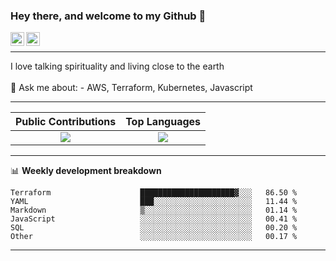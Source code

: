 ### Hey there, and welcome to my Github 👋

<a href="https://www.linkedin.com/in/ibrahiem-mohammad/" target="_blank">
  <img align="left" alt="Ibrahiem's LinkdeIn" width="22px" src="https://cdn.worldvectorlogo.com/logos/linkedin-icon-2.svg"/>
</a>
<a href="https://imohammd.netlify.app/" target="_blank">
  <img align="left" alt="Ibrahiem's Website" width="22px" src="https://cdn.worldvectorlogo.com/logos/netlify.svg"/>
</a>
<br>
<hr>
I love talking spirituality and living close to the earth
<br>
<br>
💬 Ask me about: 
- AWS, Terraform, Kubernetes, Javascript

-------

Public Contributions             |  Top Languages
:-------------------------:|:-------------------------:
![](https://github-readme-stats.vercel.app/api?username=ibrahiem96&show_icons=true&count_private=true&bg_color=30,e96443,904e95&title_color=fff&text_color=fff)  |  ![](https://github-readme-stats.vercel.app/api/top-langs/?username=ibrahiem96&layout=compact&bg_color=30,e96443,904e95&title_color=fff&text_color=fff&hide=html,css)

-------
📊 **Weekly development breakdown**
<!--START_SECTION:waka-->

```text
Terraform                    █████████████████████▓░░░   86.50 %
YAML                         ███░░░░░░░░░░░░░░░░░░░░░░   11.44 %
Markdown                     ▒░░░░░░░░░░░░░░░░░░░░░░░░   01.14 %
JavaScript                   ░░░░░░░░░░░░░░░░░░░░░░░░░   00.41 %
SQL                          ░░░░░░░░░░░░░░░░░░░░░░░░░   00.20 %
Other                        ░░░░░░░░░░░░░░░░░░░░░░░░░   00.17 %
```

<!--END_SECTION:waka-->
-------
